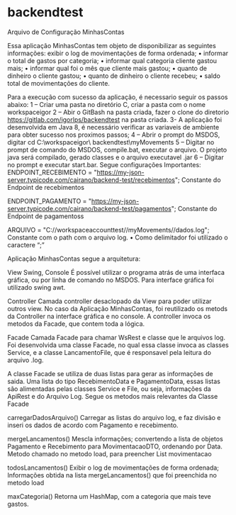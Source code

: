# backendtest

Arquivo de Configuração MinhasContas

Essa aplicação MinhasContas  tem objeto de disponibilizar as seguintes informações:
exibir o log de movimentações de forma ordenada;
•	informar o total de gastos por categoria;
•	informar qual categoria cliente gastou mais;
•	informar qual foi o mês que cliente mais gastou;
•	quanto de dinheiro o cliente gastou;
•	quanto de dinheiro o cliente recebeu;
•	saldo total de movimentações do cliente.

Para a execução com sucesso da aplicação, é necessario seguir os passos abaixo:
1 – Criar uma pasta no diretório C, criar a pasta com o nome workspaceigor
2 – Abir o GitBash na pasta criada, fazer o clone do diretorio  https://gitlab.com/igorlps/backendtest na pasta criada.
3-  A aplicação foi desenvolvida em Java 8, é necessário verificar as variaveis de ambiente para obter sucesso nos proximos passos;
4 – Abrir o prompt do MSDOS, digitar cd C:\workspaceigor\ backendtest\myMovements
5 – Digitar no prompt de comando do MSDOS, compile.bat, executar o arquivo. O projeto java será compilado, gerado classes e o arquivo executavel .jar
6 – Digitar no prompt e executar start.bar.
Segue configurações Importantes:
ENDPOINT_RECEBIMENTO = "https://my-json-server.typicode.com/cairano/backend-test/recebimentos";  Constante do Endpoint de recebimentos

ENDPOINT_PAGAMENTO = "https://my-json-server.typicode.com/cairano/backend-test/pagamentos";  Constante do Endpoint de pagamentoss

ARQUIVO = "C://workspaceaccounttest//myMovements//dados.log";   Constante com o path com o arquivo log.
•	Como delimitador foi utilizado o caractere “;”

  

Aplicação MinhasContas segue a arquitetura:

View Swing, Console
É possível utilizar o programa atrás de uma interfaca gráfica, ou por linha de comando no MSDOS.
Para interface gráfica foi utilizado swing awt.

Controller
Camada controller desaclopado da View para poder utilizar outros view.
No caso da Aplicação MinhasContas, foi reutilizado os metods da Controller na interface gráfica e no console.
A controller invoca os metodos da Facade, que contem toda a lógica.

Facade
Camada Facade para chamar WsRest e classe que le arquivos log.
Foi desenvolvida uma classe Facade, no qual essa classe invoca as classes Service, e a classe LancamentoFile, que é responsavel pela leitura do arquivo .log.

A classe Facade se utiliza de duas listas para gerar as informações de saida.
Uma lista do tipo RecebimentoData e PagamentoData, essas listas são alimentadas pelas classes Service e File, ou seja, informações da ApiRest e do Arquivo Log.
Segue os metodos mais relevantes da Classe Facade

carregarDadosArquivo()
Carregar as listas do arquivo log, e faz divisão e inseri os dados de acordo com Pagamento e recebimento.

mergeLancamentos()
Mescla informações; convertendo a lista de objetos Pagamento e Recebimento para  MovimentacaoDTO,  ordenando por Data.
Metodo chamado no metodo load, para preencher List<MovimentacaoDTO> movimentacao

todosLancamentos()
Exibir o log de movimentações de forma ordenada;
Informações obtida na lista mergeLancamentos() que foi preenchida no metodo load

maxCategoria()
Retorna um HashMap, com a categoria que mais teve gastos.
